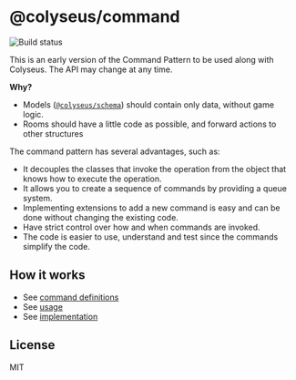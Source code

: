 # @colyseus/command

<img src="https://img.shields.io/travis/endel/command.svg?style=for-the-badge" alt="Build status" />

This is an early version of the Command Pattern to be used along with Colyseus. The API may change at any time.

**Why?**

- Models ([`@colyseus/schema`](https://github.com/colyseus/schema)) should contain only data, without game logic.
- Rooms should have a little code as possible, and forward actions to other structures

The command pattern has several advantages, such as:

- It decouples the classes that invoke the operation from the object that knows how to execute the operation.
- It allows you to create a sequence of commands by providing a queue system.
- Implementing extensions to add a new command is easy and can be done without changing the existing code.
- Have strict control over how and when commands are invoked.
- The code is easier to use, understand and test since the commands simplify the code.

## How it works

- See [command definitions](https://github.com/endel/actions/blob/master/test/scenarios/CardGameScenario.ts)
- See [usage](https://github.com/endel/actions/blob/master/test/Test.ts)
- See [implementation](https://github.com/endel/actions/blob/master/src/index.ts)


## License

MIT
